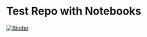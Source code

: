 # Test Repo with Notebooks
[![Binder](https://mybinder.org/badge_logo.svg)](https://mybinder.org/v2/gh/orboan/testrepo/main)